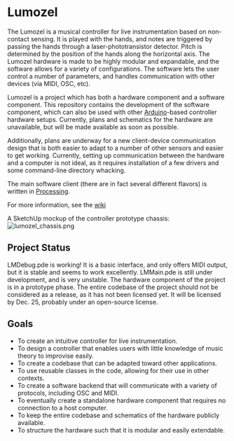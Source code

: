 Lumozel
=======

The Lumozel is a musical controller for live instrumentation based on non-contact sensing. It is played with the hands, and notes are triggered by passing the hands through a laser-phototransistor detector. Pitch is determined by the position of the hands along the horizontal axis. The Lumozel hardware is made to be highly modular and expandable, and the software allows for a variety of configurations. The software lets the user control a number of parameters, and handles communication with other devices (via MIDI, OSC, etc).

Lumozel is a project which has both a hardware component and a software component. This repository contains the development of the software component, which can also be used with other [Arduino](http://www.arduino.cc/)-based controller hardware setups. Currently, plans and schematics for the hardware are unavailable, but will be made available as soon as possible.

Additionally, plans are underway for a new client-device communication design that is both easier to adapt to a number of other sensors and easier to get working. Currently, setting up communication between the hardware and a computer  is not ideal, as it requires installation of a few drivers and some command-line directory whacking.

The main software client (there are in fact several different flavors) is written in [Processing](http://processing.org/).

For more information, see the [wiki](http://github.com/ayoungblood/lumozel/wiki)

A SketchUp mockup of the controller prototype chassis:
![lumozel_chassis.png](https://raw.github.com/wiki/ayoungblood/lumozel/lumozel_chassis.png)

Project Status
------

LMDebug.pde is working! It is a basic interface, and only offers MIDI output, but it is stable and seems to work excellently.
LMMain.pde is still under development, and is very unstable.
The hardware component of the project is in a prototype phase.
The entire codebase of the project should not be considered as a release, as it has not been licensed yet. It will be licensed by Dec. 25, probably under an open-source license.

Goals
-----

* To create an intuitive controller for live instrumentation.
* To design a controller that enables users with little knowledge of music theory to improvise easily.
* To create a codebase that can be adapted toward other applications.
* To use reusable classes in the code, allowing for their use in other contexts.
* To create a software backend that will communicate with a variety of protocols, including OSC and MIDI.
* To eventually create a standalone hardware component that requires no connection to a host computer.
* To keep the entire codebase and schematics of the hardware publicly available.
* To structure the hardware such that it is modular and easily extendable.

